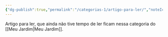 ```yaml
---
{"dg-publish":true,"permalink":"/categorias-1/artigo-para-ler/","noteIcon":""}
---
```


Artigo para ler, que ainda não tive tempo de ler ficam nessa categoria do [[Meu Jardim\|Meu Jardim]].
